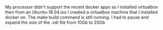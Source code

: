 My processor didn't support the recent docker apps so I installed virtualbox then from an Ubuntu-18.04.iso I created a virtualbox machine that I installed docker on. The make build command is still running. I had to pause and expand the size of the .vdi file from 10Gb to 20Gb

